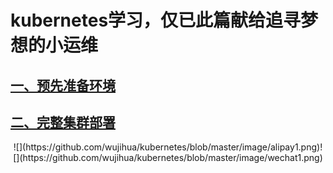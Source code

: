 # kubernetes学习，仅已此篇献给追寻梦想的小运维
## [一、预先准备环境](https://github.com/wujihua/kubernetes/blob/master/docs/1.prepare.md)
## [二、完整集群部署](https://github.com/wujihua/kubernetes/blob/master/docs/2.cluster-deployment.md)

<div align=center>
![](https://github.com/wujihua/kubernetes/blob/master/image/alipay1.png)![](https://github.com/wujihua/kubernetes/blob/master/image/wechat1.png)
</div>
